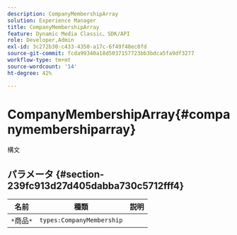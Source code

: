 ```yaml
---
description: CompanyMembershipArray
solution: Experience Manager
title: CompanyMembershipArray
feature: Dynamic Media Classic、SDK/API
role: Developer,Admin
exl-id: 3c272b30-c433-4350-a17c-6f49f48ec0fd
source-git-commit: fcda99340a18d5037157723bb3bdca5fa9df3277
workflow-type: tm+mt
source-wordcount: '14'
ht-degree: 42%

---
```


# CompanyMembershipArray{#companymembershiparray}

構文

## パラメータ {#section-239fc913d27d405dabba730c5712fff4}

| 名前 | 種類 | 説明 |
|---|---|---|
| `*`商品`*` | `types:CompanyMembership` |  |
